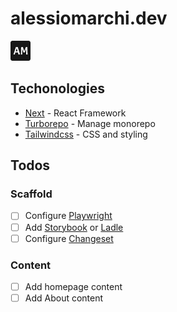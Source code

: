 # alessiomarchi.dev

![Logo](apps/main-site/public/icons/favicon-32x32.png)

## Techonologies

- [Next](https://github.com/vercel/next.js/ 'nextjs') - React Framework
- [Turborepo](https://turbo.build/repo 'Turbo') - Manage monorepo
- [Tailwindcss](https://tailwindcss.com/ 'tailwindcss') - CSS and styling

## Todos

### Scaffold

- [ ] Configure [Playwright](https://playwright.dev/)
- [ ] Add [Storybook](https://storybook.js.org/) or [Ladle](https://github.com/tajo/ladle)
- [ ] Configure [Changeset](https://github.com/changesets/changesets/tree/main)

### Content

- [ ] Add homepage content
- [ ] Add About content

